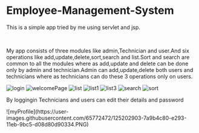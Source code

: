 # Employee-Management-System
<p>This is a simple app tried by me using servlet and jsp.</p>
<br>
<p>My app consists of three modules like admin,Technician and user.And six operations like add,update,delete,sort,search and list.Sort and search are common to all the modules where
as add,update and delete can be done only by admin and technician.Admin can add,update,delete both users and technicians where as technicians can do these 3 operations only on users.</p>

![login](https://user-images.githubusercontent.com/65772472/125202804-edf08e80-e292-11eb-9a93-753995252769.PNG)
![welcomePage](https://user-images.githubusercontent.com/65772472/125202811-f8128d00-e292-11eb-9755-080b8fc2fb2e.PNG)
![list](https://user-images.githubusercontent.com/65772472/125202828-0f517a80-e293-11eb-830c-415f85e21e41.PNG)
![list1](https://user-images.githubusercontent.com/65772472/125202887-648d8c00-e293-11eb-8677-bc69d525b713.PNG)
![list3](https://user-images.githubusercontent.com/65772472/125202889-67887c80-e293-11eb-9347-fb1c81705740.PNG)
![search](https://user-images.githubusercontent.com/65772472/125202891-69ead680-e293-11eb-9d08-94bab9aa7893.PNG)
![sort](https://user-images.githubusercontent.com/65772472/125202894-6ce5c700-e293-11eb-8676-2f9df04bb832.PNG)
<p>By loggingin Technicians and users can edit their details and password</p>
![myProfile](https://user-images.githubusercontent.com/65772472/125202903-7a9b4c80-e293-11eb-9bc5-d08d80d90334.PNG)
